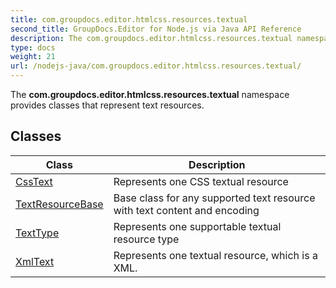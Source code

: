 ```yaml
---
title: com.groupdocs.editor.htmlcss.resources.textual
second_title: GroupDocs.Editor for Node.js via Java API Reference
description: The com.groupdocs.editor.htmlcss.resources.textual namespace provides classes that represent text resources.
type: docs
weight: 21
url: /nodejs-java/com.groupdocs.editor.htmlcss.resources.textual/
---
```


The **com.groupdocs.editor.htmlcss.resources.textual** namespace provides classes that represent text resources.


## Classes

| Class | Description |
| --- | --- |
| [CssText](../com.groupdocs.editor.htmlcss.resources.textual/csstext) | Represents one CSS textual resource |
| [TextResourceBase](../com.groupdocs.editor.htmlcss.resources.textual/textresourcebase) | Base class for any supported text resource with text content and encoding |
| [TextType](../com.groupdocs.editor.htmlcss.resources.textual/texttype) | Represents one supportable textual resource type |
| [XmlText](../com.groupdocs.editor.htmlcss.resources.textual/xmltext) | Represents one textual resource, which is a XML. |
